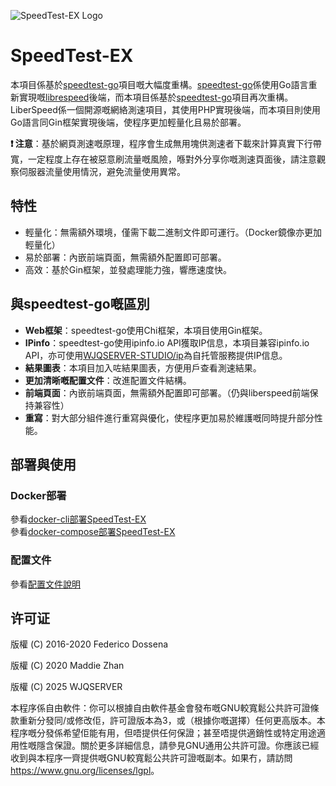 ![SpeedTest-EX Logo](https://raw.githubusercontent.com/WJQSERVER/speedtest-ex/main/web/pages/favicon_inverted.png)

# SpeedTest-EX

本項目係基於[speedtest-go](https://github.com/librespeed/speedtest-go)項目嘅大幅度重構。[speedtest-go](https://github.com/librespeed/speedtest-go)係使用Go語言重新實現嘅[librespeed](https://github.com/librespeed/speedtest)後端，而本項目係基於[speedtest-go](https://github.com/librespeed/speedtest-go)項目再次重構。LiberSpeed係一個開源嘅網絡測速項目，其使用PHP實現後端，而本項目則使用Go語言同Gin框架實現後端，使程序更加輕量化且易於部署。

**❗ 注意**：基於網頁測速嘅原理，程序會生成無用塊供測速者下載來計算真實下行帶寬，一定程度上存在被惡意刷流量嘅風險，喺對外分享你嘅測速頁面後，請注意觀察伺服器流量使用情況，避免流量使用異常。

## 特性
- 輕量化：無需額外環境，僅需下載二進制文件即可運行。（Docker鏡像亦更加輕量化）
- 易於部署：內嵌前端頁面，無需額外配置即可部署。
- 高效：基於Gin框架，並發處理能力強，響應速度快。

## 與speedtest-go嘅區別
- **Web框架**：speedtest-go使用Chi框架，本項目使用Gin框架。
- **IPinfo**：speedtest-go使用ipinfo.io API獲取IP信息，本項目兼容ipinfo.io API，亦可使用[WJQSERVER-STUDIO/ip](https://github.com/WJQSERVER-STUDIO/ip)為自托管服務提供IP信息。
- **結果圖表**：本項目加入咗結果圖表，方便用戶查看測速結果。
- **更加清晰嘅配置文件**：改進配置文件結構。
- **前端頁面**：內嵌前端頁面，無需額外配置即可部署。（仍與liberspeed前端保持兼容性）
- **重寫**：對大部分組件進行重寫與優化，使程序更加易於維護嘅同時提升部分性能。

## 部署與使用
### Docker部署
參看[docker-cli部署SpeedTest-EX](https://github.com/WJQSERVER/speedtest-ex/blob/main/docs/docker/docker-cli_zh-tw.md)  
參看[docker-compose部署SpeedTest-EX](https://github.com/WJQSERVER/speedtest-ex/blob/main/docs/docker/docker-compose_zh-tw.md)

### 配置文件
參看[配置文件說明](https://github.com/WJQSERVER/speedtest-ex/blob/main/docs/config/config_zh-tw.md)

## 许可证
版權 (C) 2016-2020 Federico Dossena  

版權 (C) 2020 Maddie Zhan  

版權 (C) 2025 WJQSERVER  

本程序係自由軟件：你可以根據自由軟件基金會發布嘅GNU較寬鬆公共許可證條款重新分發同/或修改佢，許可證版本為3，或（根據你嘅選擇）任何更高版本。本程序嘅分發係希望佢能有用，但唔提供任何保證；甚至唔提供適銷性或特定用途適用性嘅隱含保證。關於更多詳細信息，請參見GNU通用公共許可證。你應該已經收到與本程序一齊提供嘅GNU較寬鬆公共許可證嘅副本。如果冇，請訪問<https://www.gnu.org/licenses/lgpl>。
